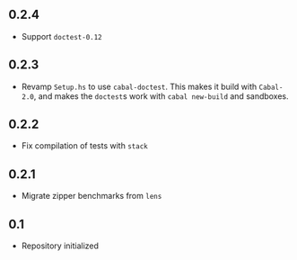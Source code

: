 0.2.4
-----
* Support `doctest-0.12`

0.2.3
-----
* Revamp `Setup.hs` to use `cabal-doctest`. This makes it build
  with `Cabal-2.0`, and makes the `doctest`s work with `cabal new-build` and
  sandboxes.

0.2.2
-----
* Fix compilation of tests with `stack`

0.2.1
-----
* Migrate zipper benchmarks from `lens`

0.1
---
* Repository initialized
